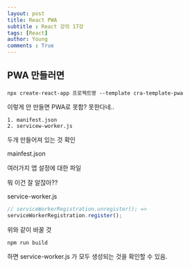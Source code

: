 ```yaml
---
layout: post
title: React PWA
subtitle : React 강의 17강
tags: [React]
author: Young
comments : True
---
```



## PWA 만들러면
```
npx create-react-app 프로젝트명 --template cra-template-pwa
```

이렇게 안 만들면 PWA로 못함?
못한다네..

```
1. manifest.json
2. servicew-worker.js
```

두개 만들어져 있는 것 확인

mainfest.json

여러가지 앱 설정에 대한 파일

뭐 이건 잘 알잖아??

service-worker.js

```js
// serviceWorkerRegistration.unregister(); => 
serviceWorkerRegistration.register();
```
위와 같이 바꿀 것


```
npm run build
```

하면 service-worker.js 가 모두 생성되는 것을 확인할 수 있음.



